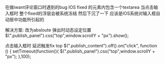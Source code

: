 在做iwant评论窗口时遇到的bug
IOS fixed 的元素内包含一个textarea 
当点击输入框时 整个fixed的浮层会被系统冻结 然后下沉了一下
应该是IOS系统对输入框自动居中功能所引起的

解决方案:
改为absloute 弹出时动态设定位置
$(".publish_panel").css("top",window.scrollY + "px").show();

点击输入框时 延迟触发fix top
  $(".publish_content").off().on("click", function () {
                            setTimeout(function(){
                                $(".publish_panel").css("top",window.scrollY + "px");
                            },100);
